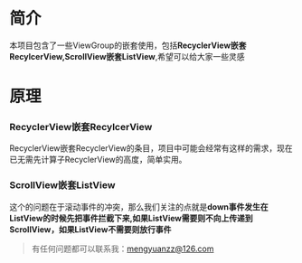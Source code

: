 # 简介
本项目包含了一些ViewGroup的嵌套使用，包括**RecyclerView嵌套RecylcerView,ScrollView嵌套ListView**,希望可以给大家一些灵感

# 原理
### RecyclerView嵌套RecylcerView
RecyclerView嵌套RecyclerView的条目，项目中可能会经常有这样的需求，现在已无需先计算子RecyclerView的高度，简单实用。

### ScrollView嵌套ListView
这个的问题在于滚动事件的冲突，那么我们关注的点就是**down事件发生在ListView的时候先把事件拦截下来,如果ListView需要则不向上传递到ScrollView，如果ListView不需要则放行事件**




>有任何问题都可以联系我：mengyuanzz@126.com
